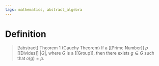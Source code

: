 ```yaml
---
tags: mathematics, abstract_algebra
---
```


# Definition

> [!abstract] Theorem 1 (Cauchy Theorem)
> If a [[Prime Number]] $p$ [[Divides]] $|G|$, where $G$ is a [[Group]], then there exists $g \in G$ such that $o(g) = p$.